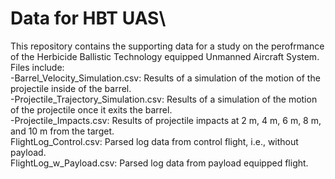 # Data for HBT UAS\
This repository contains the supporting data for a study on the perofrmance of the Herbicide Ballistic Technology equipped Unmanned Aircraft System.\
Files include:\
-Barrel_Velocity_Simulation.csv: Results of a simulation of the motion of the projectile inside of the barrel.\
-Projectile_Trajectory_Simulation.csv: Results of a simulation of the motion of the projectile once it exits the barrel.\
-Projectile_Impacts.csv: Results of projectile impacts at 2 m, 4 m, 6 m, 8 m, and 10 m from the target.\
FlightLog_Control.csv: Parsed log data from control flight, i.e., without payload.\
FlightLog_w_Payload.csv: Parsed log data from payload equipped flight.
